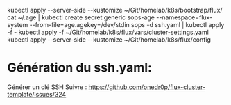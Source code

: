 kubectl apply --server-side --kustomize ~/Git/homelab/k8s/bootstrap/flux/
cat ~/.age | kubectl create secret generic sops-age --namespace=flux-system --from-file=age.agekey=/dev/stdin
sops -d ssh.yaml | kubectl apply -f -
kubectl apply -f ~/Git/homelab/k8s/flux/vars/cluster-settings.yaml
kubectl apply --server-side --kustomize ~/Git/homelab/k8s/flux/config

# Génération du ssh.yaml:

Générer un clé SSH
Suivre : https://github.com/onedr0p/flux-cluster-template/issues/324
